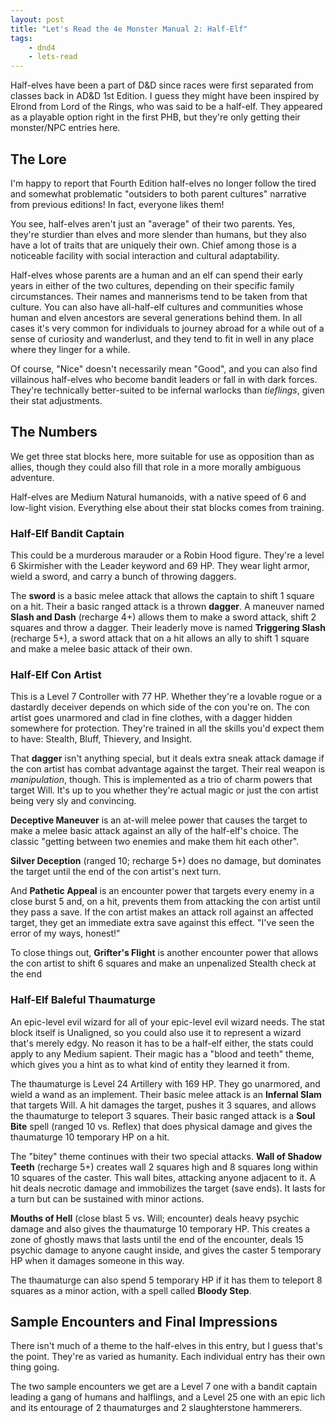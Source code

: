 ```yaml
---
layout: post
title: "Let's Read the 4e Monster Manual 2: Half-Elf"
tags:
    - dnd4
    - lets-read
---
```


Half-elves have been a part of D&D since races were first separated from classes
back in AD&D 1st Edition. I guess they might have been inspired by Elrond from
Lord of the Rings, who was said to be a half-elf. They appeared as a playable
option right in the first PHB, but they're only getting their monster/NPC
entries here.

## The Lore

I'm happy to report that Fourth Edition half-elves no longer follow the tired
and somewhat problematic "outsiders to both parent cultures" narrative from
previous editions! In fact, everyone likes them!

You see, half-elves aren't just an "average" of their two parents. Yes, they're
sturdier than elves and more slender than humans, but they also have a lot of
traits that are uniquely their own. Chief among those is a noticeable facility
with social interaction and cultural adaptability.

Half-elves whose parents are a human and an elf can spend their early years in
either of the two cultures, depending on their specific family
circumstances. Their names and mannerisms tend to be taken from that
culture. You can also have all-half-elf cultures and communities whose
human and elven ancestors are several generations behind them. In all cases it's
very common for individuals to journey abroad for a while out of a sense of
curiosity and wanderlust, and they tend to fit in well in any place where they
linger for a while.

Of course, "Nice" doesn't necessarily mean "Good", and you can also find
villainous half-elves who become bandit leaders or fall in with dark
forces. They're technically better-suited to be infernal warlocks than
_tieflings_, given their stat adjustments.

## The Numbers

We get three stat blocks here, more suitable for use as opposition than as
allies, though they could also fill that role in a more morally ambiguous
adventure.

Half-elves are Medium Natural humanoids, with a native speed of 6 and low-light
vision. Everything else about their stat blocks comes from training.

### Half-Elf Bandit Captain

This could be a murderous marauder or a Robin Hood figure. They're a level 6
Skirmisher with the Leader keyword and 69 HP. They wear light armor, wield a
sword, and carry a bunch of throwing daggers.

The **sword** is a basic melee attack that allows the captain to shift 1 square
on a hit. Their a basic ranged attack is a thrown **dagger**. A maneuver named
**Slash and Dash** (recharge 4+) allows them to make a sword attack, shift 2
squares and throw a dagger. Their leaderly move is named **Triggering Slash**
(recharge 5+), a sword attack that on a hit allows an ally to shift 1 square and
make a melee basic attack of their own.

### Half-Elf Con Artist

This is a Level 7 Controller with 77 HP. Whether they're a lovable rogue or a
dastardly deceiver depends on which side of the con you're on. The con artist
goes unarmored and clad in fine clothes, with a dagger hidden somewhere for
protection. They're trained in all the skills you'd expect them to have:
Stealth, Bluff, Thievery, and Insight.

That **dagger** isn't anything special, but it deals extra sneak attack damage
if the con artist has combat advantage against the target. Their real weapon is
_manipulation_, though. This is implemented as a trio of charm powers that
target Will. It's up to you whether they're actual magic or just the con artist
being very sly and convincing.

**Deceptive Maneuver** is an at-will melee power that causes the target to make
a melee basic attack against an ally of the half-elf's choice. The classic
"getting between two enemies and make them hit each other".

**Silver Deception** (ranged 10; recharge 5+) does no damage, but dominates the
target until the end of the con artist's next turn.

And **Pathetic Appeal** is an encounter power that targets every enemy in a
close burst 5 and, on a hit, prevents them from attacking the con artist until
they pass a save. If the con artist makes an attack roll against an affected
target, they get an immediate extra save against this effect. "I've seen the
error of my ways, honest!"

To close things out, **Grifter's Flight** is another encounter power that allows
the con artist to shift 6 squares and make an unpenalized Stealth check at the
end

### Half-Elf Baleful Thaumaturge

An epic-level evil wizard for all of your epic-level evil wizard needs. The stat
block itself is Unaligned, so you could also use it to represent a wizard that's
merely edgy. No reason it has to be a half-elf either, the stats could apply to
any Medium sapient. Their magic has a "blood and teeth" theme, which gives you a
hint as to what kind of entity they learned it from.

The thaumaturge is Level 24 Artillery with 169 HP. They go unarmored, and wield
a wand as an implement. Their basic melee attack is an **Infernal Slam** that
targets Will. A hit damages the target, pushes it 3 squares, and allows the
thaumaturge to teleport 3 squares. Their basic ranged attack is a **Soul Bite**
spell (ranged 10 vs. Reflex) that does physical damage and gives the thaumaturge
10 temporary HP on a hit.

The "bitey" theme continues with their two special attacks. **Wall of Shadow
Teeth** (recharge 5+) creates wall 2 squares high and 8 squares long within 10
squares of the caster. This wall bites, attacking anyone adjacent to it. A hit
deals necrotic damage and immobilizes the target (save ends). It lasts for a
turn but can be sustained with minor actions.

**Mouths of Hell** (close blast 5 vs. Will; encounter) deals heavy psychic
damage and also gives the thaumaturge 10 temporary HP. This creates a zone of
ghostly maws that lasts until the end of the encounter, deals 15 psychic damage
to anyone caught inside, and gives the caster 5 temporary HP when it damages
someone in this way.

The thaumaturge can also spend 5 temporary HP if it has them to teleport 8
squares as a minor action, with a spell called **Bloody Step**.

## Sample Encounters and Final Impressions

There isn't much of a theme to the half-elves in this entry, but I guess that's
the point. They're as varied as humanity. Each individual entry has their own
thing going.

The two sample encounters we get are a Level 7 one with a bandit captain leading
a gang of humans and halflings, and a Level 25 one with an epic lich and its
entourage of 2 thaumaturges and 2 slaughterstone hammerers.

